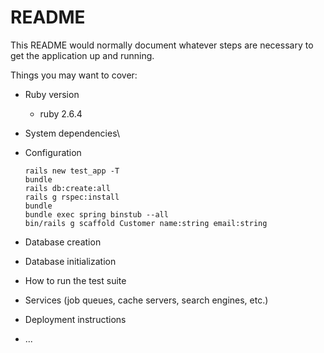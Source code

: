 # README

This README would normally document whatever steps are necessary to get the
application up and running.

Things you may want to cover:

* Ruby version
  - ruby 2.6.4

* System dependencies\

* Configuration
  ```
  rails new test_app -T
  bundle
  rails db:create:all
  rails g rspec:install
  bundle
  bundle exec spring binstub --all
  bin/rails g scaffold Customer name:string email:string
  ```

* Database creation

* Database initialization

* How to run the test suite

* Services (job queues, cache servers, search engines, etc.)

* Deployment instructions

* ...
